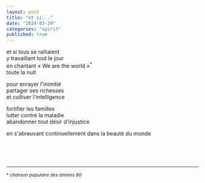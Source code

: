 ```yaml
---
layout: post
title: "et si..."
date: "2024-03-29"
categories: "spirit"
published: true
---
```


et si tous se ralliaient  
y travaillant tout le jour  
en chantant « We are the world »<sup>*</sup>  
toute la nuit  

pour enrayer l'inimitié  
partager ses richesses  
et cultiver l'intelligence  

fortifier les familles  
lutter contre la maladie  
abandonner tout désir d'injustice  

en s'abreuvant continuellement dans la beauté du monde  

<br/>
<br/>
<br/>


___
<sup>* *chanson populaire des années 80*</sup>
